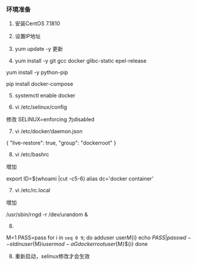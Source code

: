 ### 环境准备

1. 安装CentOS 7.1810

2. 设置IP地址

3. yum update -y 更新

4. yum install -y git gcc docker glibc-static epel-release
  
yum install -y python-pip

pip install docker-compose

5. systemctl enable docker

6. vi /etc/selinux/config

修改
SELINUX=enforcing 为disabled

7. vi /etc/docker/daemon.json

{
    "live-restore": true,
    "group": "dockerroot"
}

8. vi /etc/bashrc

增加

export ID=$(whoami |cut -c5-6)
alias dc='docker container'


7. vi /etc/rc.local

增加

/usr/sbin/rngd -r /dev/urandom &

8.

M=1
PASS=pass
for i in `seq 0 9`; do 
   adduser user${M}${i}
   echo ${PASS} | passwd --stdin user${M}${i}
   usermod -aG dockerroot user${M}${i}
done

8. 重新启动，selinux修改才会生效
